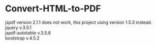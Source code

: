 # Convert-HTML-to-PDF

jspdf version 2.1.1 does not work, this project using version 1.5.3 instead. <br />
jquery v.3.5.1 <br />
jspdf-autotable v.3.5.6 <br />
bootstrap v.4.5.2 <br />
